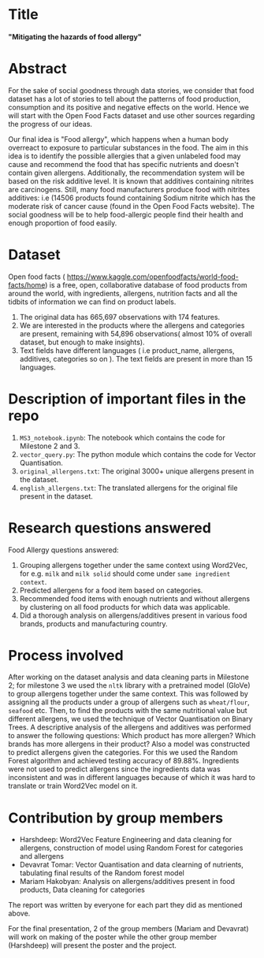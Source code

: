 # Title
#### "Mitigating the hazards of food allergy"
# Abstract

For the sake of social goodness through data stories, we consider that food dataset has a lot of stories to tell about the patterns of food production, consumption and its positive and negative effects on the world. Hence we will start with the Open Food Facts dataset and use other sources regarding the progress of our ideas.

Our final idea is  "Food allergy", which happens when a human body overreact to exposure to particular substances in the food.
The aim in this idea is to identify the possible allergies that a given unlabeled food may cause and recommend the food that has specific nutrients and doesn't contain given allergens.
Additionally, the recommendation system will be based on the risk additive level. It is known that additives containing nitrites are carcinogens. Still, many food manufacturers produce food with nitrites additives: i.e (14506 products found containing Sodium nitrite which has the moderate risk of cancer cause (found in the Open Food Facts website).
The social goodness will be to help food-allergic people find their health and enough proportion of food easily.

# Dataset
Open food facts ( https://www.kaggle.com/openfoodfacts/world-food-facts/home) is a free, open, collaborative database of food 
products from around the world, with ingredients, allergens, nutrition facts and all the tidbits of information we can find on product labels. 

1. The original data has 665,697 observations  with 174 features.
2. We are interested in the products where the allergens and categories are present, remaining with  54,896 observations( almost 10% of overall dataset, but enough to make insights).
3. Text fields have different languages ( i.e product_name, allergens, additives, categories so on ). The text fields are present in more than 15 languages.

# Description of important files in the repo

1. `MS3_notebook.ipynb`: The notebook which contains the code for Milestone 2 and 3.
2. `vector_query.py`: The python module which contains the code for Vector Quantisation.
3. `original_allergens.txt`: The original 3000+ unique allergens present in the dataset.
4. `english_allergens.txt`: The translated allergens for the original file present in the dataset.

# Research questions answered

Food Allergy questions answered:

1. Grouping allergens together under the same context using Word2Vec, for e.g. `milk` and `milk solid` should come under `same ingredient context`.
2. Predicted allergens for a food item based on categories.
3. Recommended food items with enough nutrients and without allergens by clustering on all food products for which data was applicable.
4. Did a thorough analysis on allergens/additives present in various food brands, products and manufacturing country.

# Process involved

After working on the dataset analysis and data cleaning parts in Milestone 2; for milestone 3 we used the `nltk` library with a pretrained model (GloVe) to group allergens together under the same context. This was followed by assigning all the products under a group of allergens such as `wheat/flour`, `seafood` etc. Then, to find the products with the same nutritional value but different allergens, we used the technique of Vector Quantisation on Binary Trees. A descriptive analysis of the allergens and additives was performed to answer the following questions: Which product has more allergen? Which brands has more allergens in their product? Also a model was constructed to predict allergens given the categories. For this we used the Random Forest algorithm and achieved testing accuracy of 89.88%. Ingredients were not used to predict allergens since the ingredients data was inconsistent and was in different languages because of which it was hard to translate or train Word2Vec model on it.

# Contribution by group members

- Harshdeep: Word2Vec Feature Engineering and data cleaning for allergens, construction of model using Random Forest for categories and allergens
- Devavrat Tomar: Vector Quantisation and data clearning of nutrients, tabulating final results of the Random forest model
- Mariam Hakobyan: Analysis on allergens/additives present in food products, Data cleaning for categories

The report was written by everyone for each part they did as mentioned above.

For the final presentation, 2 of the group members (Mariam and Devavrat) will work on making of the poster while the other group member (Harshdeep) will present the poster and the project.
